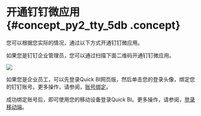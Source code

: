 # 开通钉钉微应用 {#concept_py2_tty_5db .concept}

您可以根据您实际的情况，通过以下方式开通钉钉微应用。

如果您是钉钉企业管理员，您可以通过扫描下面二维码开通钉钉微应用。

![](http://static-aliyun-doc.oss-cn-hangzhou.aliyuncs.com/assets/img/9177/15535861041551_zh-CN.png)

如果您是企业员工，可以先登录Quick BI网页版，然后单击您的登录头像，绑定您的钉钉账号。更多操作，请参阅，[账号绑定](cn.zh-CN/用户指南/移动端/账号绑定.md#)。

成功绑定账号后，即可使用您的移动设备登录Quick BI。更多操作，请参阅，[登录移动端](cn.zh-CN/用户指南/移动端/移动端使用指南（使用者）/登录移动端.md#)。

